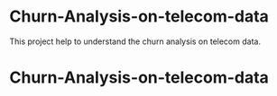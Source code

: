 # Churn-Analysis-on-telecom-data
This project help to understand the churn analysis on telecom data. 
# Churn-Analysis-on-telecom-data
